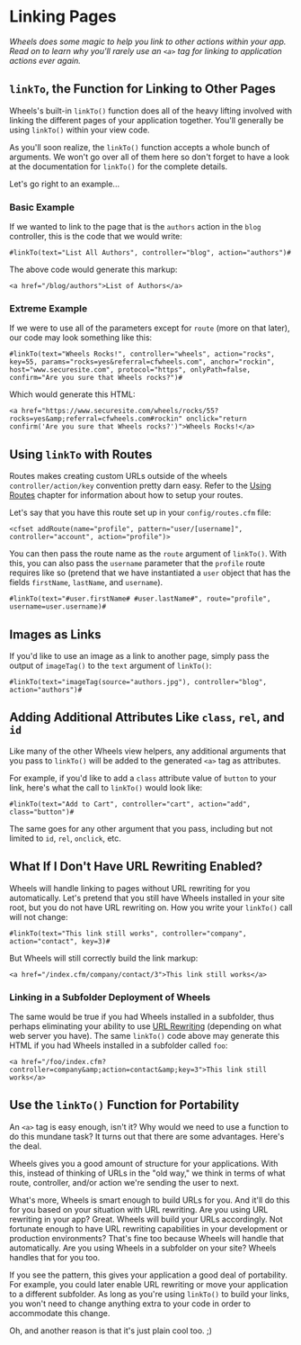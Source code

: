 # Linking Pages

*Wheels does some magic to help you link to other actions within your app. Read on to learn why you'll 
rarely use an <code>&lt;a&gt;</code> tag for linking to application actions ever again.*

## `linkTo`, the Function for Linking to Other Pages

Wheels's built-in `linkTo()` function does all of the heavy lifting involved with linking the different 
pages of your application together. You'll generally be using `linkTo()` within your view code.

As you'll soon realize, the `linkTo()` function accepts a whole bunch of arguments. We won't go over all 
of them here so don't forget to have a look at the documentation for `linkTo()` for the complete details.

Let's go right to an example...

### Basic Example

If we wanted to link to the page that is the `authors` action in the `blog` controller, this is the code 
that we would write:

	#linkTo(text="List All Authors", controller="blog", action="authors")#

The above code would generate this markup:

	<a href="/blog/authors">List of Authors</a>

### Extreme Example

If we were to use all of the parameters except for `route` (more on that later), our code may look 
something like this:

	#linkTo(text="Wheels Rocks!", controller="wheels", action="rocks", key=55, params="rocks=yes&referral=cfwheels.com", anchor="rockin", host="www.securesite.com", protocol="https", onlyPath=false, confirm="Are you sure that Wheels rocks?")#

Which would generate this HTML:

	<a href="https://www.securesite.com/wheels/rocks/55?rocks=yes&amp;referral=cfwheels.com#rockin" onclick="return confirm('Are you sure that Wheels rocks?')">Wheels Rocks!</a>

## Using `linkTo` with Routes

Routes makes creating custom URLs outside of the wheels `controller/action/key` convention pretty darn 
easy. Refer to the [Using Routes][1] chapter for information about how to setup your routes.

Let's say that you have this route set up in your `config/routes.cfm` file:

	<cfset addRoute(name="profile", pattern="user/[username]", controller="account", action="profile")>

You can then pass the route name as the `route` argument of `linkTo()`. With this, you can also pass the 
`username` parameter that the `profile` route requires like so (pretend that we have instantiated a 
`user` object that has the fields `firstName`, `lastName`, and `username`).

	#linkTo(text="#user.firstName# #user.lastName#", route="profile", username=user.username)#

## Images as Links

If you'd like to use an image as a link to another page, simply pass the output of `imageTag()` to the 
`text` argument of `linkTo()`:

	#linkTo(text="imageTag(source="authors.jpg"), controller="blog", action="authors")#

## Adding Additional Attributes Like `class`, `rel`, and `id`

Like many of the other Wheels view helpers, any additional arguments that you pass to `linkTo()` will be 
added to the generated `<a>` tag as attributes.

For example, if you'd like to add a `class` attribute value of `button` to your link, here's what the 
call to `linkTo()` would look like:

	#linkTo(text="Add to Cart", controller="cart", action="add", class="button")#

The same goes for any other argument that you pass, including but not limited to `id`, `rel`, `onclick`,
etc.

## What If I Don't Have URL Rewriting Enabled?

Wheels will handle linking to pages without URL rewriting for you automatically. Let's pretend that you 
still have Wheels installed in your site root, but you do not have URL rewriting on. How you write your 
`linkTo()` call will not change:

	#linkTo(text="This link still works", controller="company", action="contact", key=3)#

But Wheels will still correctly build the link markup:

	<a href="/index.cfm/company/contact/3">This link still works</a>

### Linking in a Subfolder Deployment of Wheels

The same would be true if you had Wheels installed in a subfolder, thus perhaps eliminating your ability 
to use [URL Rewriting][2] (depending on what web server you have). The same `linkTo()` code above may 
generate this HTML if you had Wheels installed in a subfolder called `foo`:

	<a href="/foo/index.cfm?controller=company&amp;action=contact&amp;key=3">This link still works</a>

## Use the `linkTo()` Function for Portability

An `<a>` tag is easy enough, isn't it? Why would we need to use a function to do this mundane task? It 
turns out that there are some advantages. Here's the deal.

Wheels gives you a good amount of structure for your applications. With this, instead of thinking of 
URLs in the "old way," we think in terms of what route, controller, and/or action we're sending the user 
to next.

What's more, Wheels is smart enough to build URLs for you. And it'll do this for you based on your 
situation with URL rewriting. Are you using URL rewriting in your app? Great. Wheels will build your 
URLs accordingly. Not fortunate enough to have URL rewriting capabilities in your development or 
production environments? That's fine too because Wheels will handle that automatically. Are you using 
Wheels in a subfolder on your site? Wheels handles that for you too.

If you see the pattern, this gives your application a good deal of portability. For example, you could 
later enable URL rewriting or move your application to a different subfolder. As long as you're using 
`linkTo()` to build your links, you won't need to change anything extra to your code in order to 
accommodate this change.

Oh, and another reason is that it's just plain cool too. ;)

[1]: ../03%20Handling%20Requests%20with%20Controllers/12%20Using%20Routes.md
[2]: ../03%20Handling%20Requests%20with%20Controllers/11%20URL%20Rewriting.md